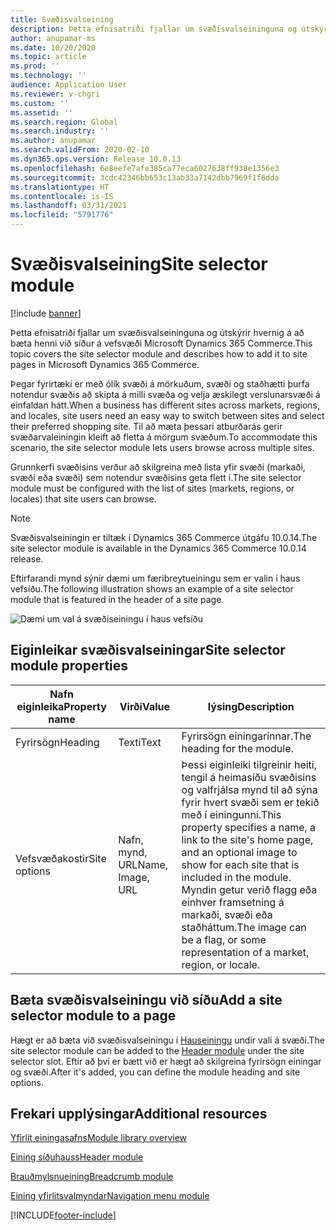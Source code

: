 ```yaml
---
title: Svæðisvalseining
description: Þetta efnisatriði fjallar um svæðisvalseininguna og útskýrir hvernig á að bæta henni við síður á vefsvæði Microsoft Dynamics 365 Commerce.
author: anupamar-ms
ms.date: 10/20/2020
ms.topic: article
ms.prod: ''
ms.technology: ''
audience: Application User
ms.reviewer: v-chgri
ms.custom: ''
ms.assetid: ''
ms.search.region: Global
ms.search.industry: ''
ms.author: anupamar
ms.search.validFrom: 2020-02-10
ms.dyn365.ops.version: Release 10.0.13
ms.openlocfilehash: 6e8eefe7afe385ca77eca6027638ff938e1356e3
ms.sourcegitcommit: 3cdc42346bb653c13ab33a7142dbb7969f1f6dda
ms.translationtype: HT
ms.contentlocale: is-IS
ms.lasthandoff: 03/31/2021
ms.locfileid: "5791776"
---
```

# <a name="site-selector-module"></a><span data-ttu-id="290ea-103">Svæðisvalseining</span><span class="sxs-lookup"><span data-stu-id="290ea-103">Site selector module</span></span>

[!include [banner](includes/banner.md)]

<span data-ttu-id="290ea-104">Þetta efnisatriði fjallar um svæðisvalseininguna og útskýrir hvernig á að bæta henni við síður á vefsvæði Microsoft Dynamics 365 Commerce.</span><span class="sxs-lookup"><span data-stu-id="290ea-104">This topic covers the site selector module and describes how to add it to site pages in Microsoft Dynamics 365 Commerce.</span></span>

<span data-ttu-id="290ea-105">Þegar fyrirtæki er með ólík svæði á mörkuðum, svæði og staðhætti þurfa notendur svæðis að skipta á milli svæða og velja æskilegt verslunarsvæði á einfaldan hátt.</span><span class="sxs-lookup"><span data-stu-id="290ea-105">When a business has different sites across markets, regions, and locales, site users need an easy way to switch between sites and select their preferred shopping site.</span></span> <span data-ttu-id="290ea-106">Til að mæta þessari atburðarás gerir svæðarvaleiningin kleift að fletta á mörgum svæðum.</span><span class="sxs-lookup"><span data-stu-id="290ea-106">To accommodate this scenario, the site selector module lets users browse across multiple sites.</span></span>

<span data-ttu-id="290ea-107">Grunnkerfi svæðisins verður að skilgreina með lista yfir svæði (markaði, svæði eða svæði) sem notendur svæðisins geta flett í.</span><span class="sxs-lookup"><span data-stu-id="290ea-107">The site selector module must be configured with the list of sites (markets, regions, or locales) that site users can browse.</span></span>

> [!NOTE]
> <span data-ttu-id="290ea-108">Svæðisvalseiningin er tiltæk í Dynamics 365 Commerce útgáfu 10.0.14.</span><span class="sxs-lookup"><span data-stu-id="290ea-108">The site selector module is available in the Dynamics 365 Commerce 10.0.14 release.</span></span>

<span data-ttu-id="290ea-109">Eftirfarandi mynd sýnir dæmi um færibreytueiningu sem er valin í haus vefsíðu.</span><span class="sxs-lookup"><span data-stu-id="290ea-109">The following illustration shows an example of a site selector module that is featured in the header of a site page.</span></span>

![Dæmi um val á svæðiseiningu í haus vefsíðu](./media/ecommerce-sitepicker.PNG)

## <a name="site-selector-module-properties"></a><span data-ttu-id="290ea-111">Eiginleikar svæðisvalseiningar</span><span class="sxs-lookup"><span data-stu-id="290ea-111">Site selector module properties</span></span>

| <span data-ttu-id="290ea-112">Nafn eiginleika</span><span class="sxs-lookup"><span data-stu-id="290ea-112">Property name</span></span> | <span data-ttu-id="290ea-113">Virði</span><span class="sxs-lookup"><span data-stu-id="290ea-113">Value</span></span>                 | <span data-ttu-id="290ea-114">lýsing</span><span class="sxs-lookup"><span data-stu-id="290ea-114">Description</span></span> |
|---------------|-----------------------|-------------|
| <span data-ttu-id="290ea-115">Fyrirsögn</span><span class="sxs-lookup"><span data-stu-id="290ea-115">Heading</span></span>       | <span data-ttu-id="290ea-116">Texti</span><span class="sxs-lookup"><span data-stu-id="290ea-116">Text</span></span>                  | <span data-ttu-id="290ea-117">Fyrirsögn einingarinnar.</span><span class="sxs-lookup"><span data-stu-id="290ea-117">The heading for the module.</span></span> |
| <span data-ttu-id="290ea-118">Vefsvæðakostir</span><span class="sxs-lookup"><span data-stu-id="290ea-118">Site options</span></span>  | <span data-ttu-id="290ea-119">Nafn, mynd, URL</span><span class="sxs-lookup"><span data-stu-id="290ea-119">Name, Image, URL</span></span>      | <span data-ttu-id="290ea-120">Þessi eiginleiki tilgreinir heiti, tengil á heimasíðu svæðisins og valfrjálsa mynd til að sýna fyrir hvert svæði sem er tekið með í einingunni.</span><span class="sxs-lookup"><span data-stu-id="290ea-120">This property specifies a name, a link to the site's home page, and an optional image to show for each site that is included in the module.</span></span> <span data-ttu-id="290ea-121">Myndin getur verið flagg eða einhver framsetning á markaði, svæði eða staðháttum.</span><span class="sxs-lookup"><span data-stu-id="290ea-121">The image can be a flag, or some representation of a market, region, or locale.</span></span> |

## <a name="add-a-site-selector-module-to-a-page"></a><span data-ttu-id="290ea-122">Bæta svæðisvalseiningu við síðu</span><span class="sxs-lookup"><span data-stu-id="290ea-122">Add a site selector module to a page</span></span>

<span data-ttu-id="290ea-123">Hægt er að bæta við svæðisvalseiningu í [Hauseiningu](author-header-module.md) undir vali á svæði.</span><span class="sxs-lookup"><span data-stu-id="290ea-123">The site selector module can be added to the [Header module](author-header-module.md) under the site selector slot.</span></span> <span data-ttu-id="290ea-124">Eftir að því er bætt við er hægt að skilgreina fyrirsögn einingar og svæði.</span><span class="sxs-lookup"><span data-stu-id="290ea-124">After it's added, you can define the module heading and site options.</span></span>

## <a name="additional-resources"></a><span data-ttu-id="290ea-125">Frekari upplýsingar</span><span class="sxs-lookup"><span data-stu-id="290ea-125">Additional resources</span></span>

[<span data-ttu-id="290ea-126">Yfirlit einingasafns</span><span class="sxs-lookup"><span data-stu-id="290ea-126">Module library overview</span></span>](starter-kit-overview.md)

[<span data-ttu-id="290ea-127">Eining síðuhauss</span><span class="sxs-lookup"><span data-stu-id="290ea-127">Header module</span></span>](author-header-module.md)

[<span data-ttu-id="290ea-128">Brauðmylsnueining</span><span class="sxs-lookup"><span data-stu-id="290ea-128">Breadcrumb module</span></span>](add-breadcrumb.md)

[<span data-ttu-id="290ea-129">Eining yfirlitsvalmyndar</span><span class="sxs-lookup"><span data-stu-id="290ea-129">Navigation menu module</span></span>](nav-menu-module.md)


[!INCLUDE[footer-include](../includes/footer-banner.md)]